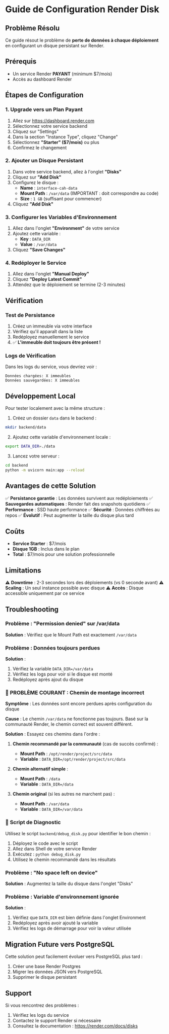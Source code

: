 # Guide de Configuration Render Disk

## Problème Résolu
Ce guide résout le problème de **perte de données à chaque déploiement** en configurant un disque persistant sur Render.

## Prérequis
- Un service Render **PAYANT** (minimum $7/mois)
- Accès au dashboard Render

## Étapes de Configuration

### 1. Upgrade vers un Plan Payant

1. Allez sur https://dashboard.render.com
2. Sélectionnez votre service backend
3. Cliquez sur "Settings"
4. Dans la section "Instance Type", cliquez "Change"
5. Sélectionnez **"Starter" ($7/mois)** ou plus
6. Confirmez le changement

### 2. Ajouter un Disque Persistant

1. Dans votre service backend, allez à l'onglet **"Disks"**
2. Cliquez sur **"Add Disk"**
3. Configurez le disque :
   - **Name** : `interface-cah-data`
   - **Mount Path** : `/var/data` (IMPORTANT : doit correspondre au code)
   - **Size** : `1 GB` (suffisant pour commencer)
4. Cliquez **"Add Disk"**

### 3. Configurer les Variables d'Environnement

1. Allez dans l'onglet **"Environment"** de votre service
2. Ajoutez cette variable :
   - **Key** : `DATA_DIR`
   - **Value** : `/var/data`
3. Cliquez **"Save Changes"**

### 4. Redéployer le Service

1. Allez dans l'onglet **"Manual Deploy"**
2. Cliquez **"Deploy Latest Commit"**
3. Attendez que le déploiement se termine (2-3 minutes)

## Vérification

### Test de Persistance

1. Créez un immeuble via votre interface
2. Vérifiez qu'il apparaît dans la liste
3. Redéployez manuellement le service
4. ✅ **L'immeuble doit toujours être présent !**

### Logs de Vérification

Dans les logs du service, vous devriez voir :
```
Données chargées: X immeubles
Données sauvegardées: X immeubles
```

## Développement Local

Pour tester localement avec la même structure :

1. Créez un dossier `data` dans le backend :
```bash
mkdir backend/data
```

2. Ajoutez cette variable d'environnement locale :
```bash
export DATA_DIR=./data
```

3. Lancez votre serveur :
```bash
cd backend
python -m uvicorn main:app --reload
```

## Avantages de cette Solution

✅ **Persistance garantie** : Les données survivent aux redéploiements
✅ **Sauvegardes automatiques** : Render fait des snapshots quotidiens
✅ **Performance** : SSD haute performance
✅ **Sécurité** : Données chiffrées au repos
✅ **Évolutif** : Peut augmenter la taille du disque plus tard

## Coûts

- **Service Starter** : $7/mois
- **Disque 1GB** : Inclus dans le plan
- **Total** : $7/mois pour une solution professionnelle

## Limitations

⚠️ **Downtime** : 2-3 secondes lors des déploiements (vs 0 seconde avant)
⚠️ **Scaling** : Un seul instance possible avec disque
⚠️ **Accès** : Disque accessible uniquement par ce service

## Troubleshooting

### Problème : "Permission denied" sur /var/data
**Solution** : Vérifiez que le Mount Path est exactement `/var/data`

### Problème : Données toujours perdues
**Solution** : 
1. Vérifiez la variable `DATA_DIR=/var/data`
2. Vérifiez les logs pour voir si le disque est monté
3. Redéployez après ajout du disque

### 🚨 **PROBLÈME COURANT : Chemin de montage incorrect**

**Symptôme** : Les données sont encore perdues après configuration du disque

**Cause** : Le chemin `/var/data` ne fonctionne pas toujours. Basé sur la communauté Render, le chemin correct est souvent différent.

**Solution** : Essayez ces chemins dans l'ordre :

1. **Chemin recommandé par la communauté** (cas de succès confirmé) :
   - **Mount Path** : `/opt/render/project/src/data`
   - **Variable** : `DATA_DIR=/opt/render/project/src/data`

2. **Chemin alternatif simple** :
   - **Mount Path** : `/data`
   - **Variable** : `DATA_DIR=/data`

3. **Chemin original** (si les autres ne marchent pas) :
   - **Mount Path** : `/var/data`
   - **Variable** : `DATA_DIR=/var/data`

### 🔧 **Script de Diagnostic**

Utilisez le script `backend/debug_disk.py` pour identifier le bon chemin :

1. Déployez le code avec le script
2. Allez dans Shell de votre service Render
3. Exécutez : `python debug_disk.py`
4. Utilisez le chemin recommandé dans les résultats

### Problème : "No space left on device"
**Solution** : Augmentez la taille du disque dans l'onglet "Disks"

### Problème : Variable d'environnement ignorée
**Solution** :
1. Vérifiez que `DATA_DIR` est bien définie dans l'onglet Environment
2. Redéployez après avoir ajouté la variable
3. Vérifiez les logs de démarrage pour voir la valeur utilisée

## Migration Future vers PostgreSQL

Cette solution peut facilement évoluer vers PostgreSQL plus tard :
1. Créer une base Render Postgres
2. Migrer les données JSON vers PostgreSQL
3. Supprimer le disque persistant

## Support

Si vous rencontrez des problèmes :
1. Vérifiez les logs du service
2. Contactez le support Render si nécessaire
3. Consultez la documentation : https://render.com/docs/disks 